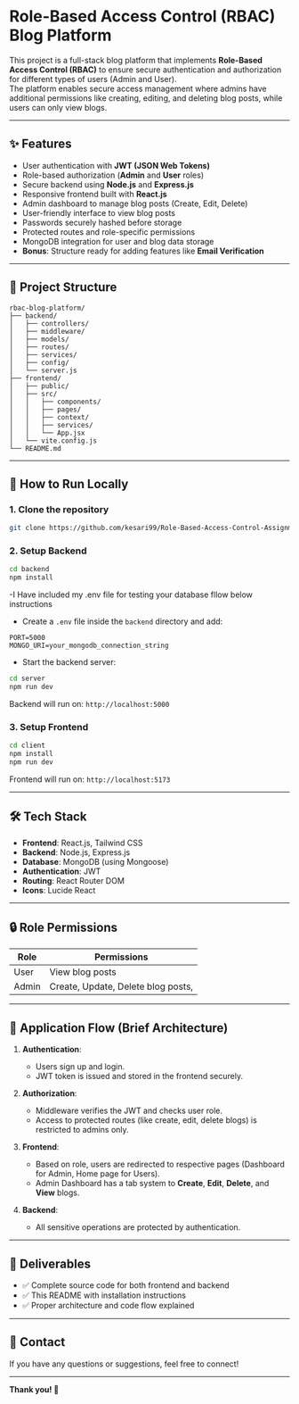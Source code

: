 # Role-Based Access Control (RBAC) Blog Platform

This project is a full-stack blog platform that implements **Role-Based Access Control (RBAC)** to ensure secure authentication and authorization for different types of users (Admin and User).  
The platform enables secure access management where admins have additional permissions like creating, editing, and deleting blog posts, while users can only view blogs.

---

## ✨ Features

- User authentication with **JWT (JSON Web Tokens)**
- Role-based authorization (**Admin** and **User** roles)
- Secure backend using **Node.js** and **Express.js**
- Responsive frontend built with **React.js**
- Admin dashboard to manage blog posts (Create, Edit, Delete)
- User-friendly interface to view blog posts
- Passwords securely hashed before storage
- Protected routes and role-specific permissions
- MongoDB integration for user and blog data storage
- **Bonus**: Structure ready for adding features like **Email Verification**

---

## 📂 Project Structure

```
rbac-blog-platform/
├── backend/
│   ├── controllers/
│   ├── middleware/
│   ├── models/
│   ├── routes/
│   ├── services/
│   ├── config/
│   └── server.js
├── frontend/
│   ├── public/
│   ├── src/
│   │   ├── components/
│   │   ├── pages/
│   │   ├── context/
│   │   ├── services/
│   │   └── App.jsx
│   └── vite.config.js
└── README.md
```

---

## 🚀 How to Run Locally

### 1. Clone the repository

```bash
git clone https://github.com/kesari99/Role-Based-Access-Control-Assignment.git

```

### 2. Setup Backend

```bash
cd backend
npm install
```

-I Have included my .env file for testing your database fllow below instructions

- Create a `.env` file inside the `backend` directory and add:

```
PORT=5000
MONGO_URI=your_mongodb_connection_string
```

- Start the backend server:

```bash
cd server
npm run dev
```

Backend will run on: `http://localhost:5000`

### 3. Setup Frontend

```bash
cd client
npm install
npm run dev
```

Frontend will run on: `http://localhost:5173`

---

## 🛠️ Tech Stack

- **Frontend**: React.js, Tailwind CSS
- **Backend**: Node.js, Express.js
- **Database**: MongoDB (using Mongoose)
- **Authentication**: JWT
- **Routing**: React Router DOM
- **Icons**: Lucide React

---

## 🔒 Role Permissions

| Role  | Permissions                                     |
|-------|-------------------------------------------------|
| User  | View blog posts                                 |
| Admin | Create, Update, Delete blog posts,  |

---

## 🧩 Application Flow (Brief Architecture)

1. **Authentication**:  
   - Users sign up and login.
   - JWT token is issued and stored in the frontend securely.
   
2. **Authorization**:  
   - Middleware verifies the JWT and checks user role.
   - Access to protected routes (like create, edit, delete blogs) is restricted to admins only.

3. **Frontend**:  
   - Based on role, users are redirected to respective pages (Dashboard for Admin, Home page for Users).
   - Admin Dashboard has a tab system to **Create**, **Edit**, **Delete**, and **View** blogs.

4. **Backend**:  
   - All sensitive operations are protected by authentication.

---

## 📄 Deliverables

- ✅ Complete source code for both frontend and backend
- ✅ This README with installation instructions
- ✅ Proper architecture and code flow explained

---



## 📧 Contact

If you have any questions or suggestions, feel free to connect!

---

**Thank you! 🙌**
